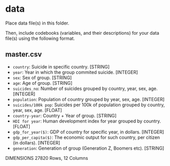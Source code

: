 # data

Place data file(s) in this folder.

Then, include codebooks (variables, and their descriptions) for your data file(s)
using the following format.

## master.csv

- `country`: Suicide in specific country. [STRING]
- `year`: Year in which the group commited suicide. [INTEGER]
- `sex`: Sex of group. [STRING]
- `age`: Age of group. [STRING]
- `suicides_no`: Number of suicides grouped by country, year, sex, age. [INTEGER]
- `population`: Population of country grouped by year, sex, age. [INTEGER]
- `suicides/100k pop`: Suicides per 100k of population grouped by country, year, sex, age. [FLOAT]
- `country-year`: Country + Year of group. [STRING]
- `HDI for year`: Human development index for year grouped by country. [FLOAT]
- `gdp_for_year($)`: GDP of country for specific year, in dollars. [INTEGER]
- `gdp_per_capita($)`: The economic output for such country, per citizen (in dollars). [INTEGER]
- `generation`: Generation of group (Generation Z, Boomers etc). [STRING]

DIMENSIONS
27820 Rows, 12 Columns

